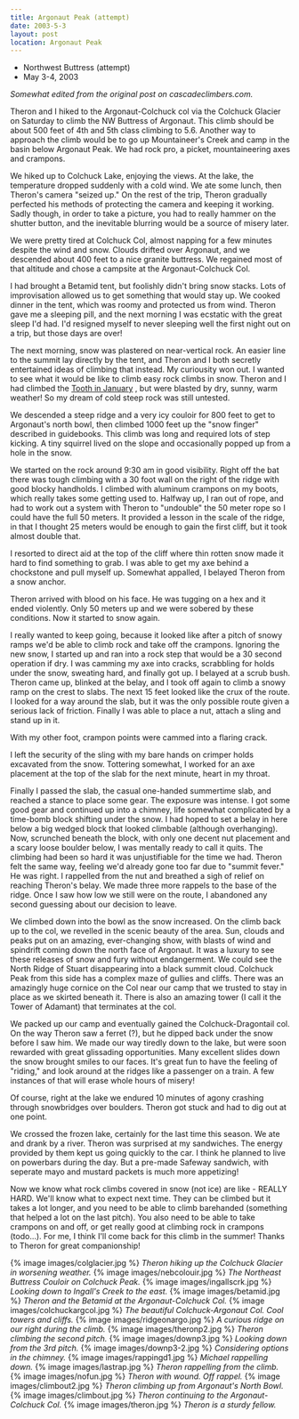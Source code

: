 ```yaml
---
title: Argonaut Peak (attempt)
date: 2003-5-3
layout: post
location: Argonaut Peak
---
```


* Northwest Buttress (attempt)
* May 3-4, 2003


<i>
Somewhat edited from the original post on cascadeclimbers.com. 
</i>


Theron and I hiked to the Argonaut-Colchuck col via the Colchuck Glacier on Saturday to 
climb the NW Buttress of Argonaut. This climb should be about 500 feet of 4th and 5th 
class climbing to 5.6. Another way to approach the climb would be to go up Mountaineer's
Creek and camp in the basin below Argonaut Peak. We had rock pro, a picket, 
mountaineering axes and crampons. 


We hiked up to Colchuck Lake, enjoying the views. At the lake, the temperature dropped 
suddenly with a cold wind. We ate some lunch, then Theron's camera "seized up."
On the rest of the trip, Theron gradually perfected his methods of protecting the
camera and keeping it working. Sadly though, in order to take a picture, you had to
really hammer on the shutter button, and the inevitable blurring would be a source
of misery later. 


We were pretty tired at Colchuck Col, almost napping for a few minutes despite the wind
and snow. Clouds drifted over Argonaut, and we descended about 400 feet to a nice
granite buttress. We regained most of that altitude and chose a campsite at the
Argonaut-Colchuck Col. 


I had brought a Betamid tent, but foolishly didn't bring snow stacks. Lots of 
improvisation allowed us to get something that would stay up. We 
cooked dinner in the
tent, which was roomy and protected us from wind. 
Theron gave me a sleeping pill,
and the next morning I was ecstatic with the great sleep I'd had. 
I'd resigned myself
to never sleeping well the first night out on a trip, but those days are over!


The next morning, snow was plastered on near-vertical rock.
An easier line to
the summit lay directly by the tent, and Theron and I both secretly entertained ideas 
of climbing that instead. My curiousity won out. I wanted to see what it would be like
to climb easy rock climbs in snow. Theron and I had climbed the 
<a href="/cma/2003/toothwinter.html">
Tooth in January</a>
, but
were blasted by dry, sunny, warm weather! So my dream of cold steep rock was still untested.


We descended a steep ridge and a very icy couloir for 800 feet to get to Argonaut's 
north bowl, then climbed 1000 feet up the "snow finger" described in guidebooks. 
This climb was long and required lots of step kicking. A tiny squirrel lived on the 
slope and occasionally popped up from a hole in the snow.


We started on the rock around 9:30 am in good visibility. Right off the bat 
there was tough climbing with a 30 foot wall on the right of the ridge with good 
blocky handholds. I climbed
with aluminum crampons on my boots, which really takes some getting used to.
Halfway up, I ran out of rope, and had to work out a system with Theron to "undouble"
the 50 meter rope so I could have the full 50 meters. It provided a lesson in the scale
of the ridge, in that I thought 25 meters would be enough to gain the first cliff, but
it took almost double that.


I resorted to direct aid at the top of the cliff where thin rotten snow made it 
hard to find something to grab. I was able to get my axe behind a chockstone and 
pull myself up. Somewhat appalled, I belayed Theron from a snow anchor.


Theron arrived with blood on his face. He was tugging on a hex and it ended violently. 
Only 50 meters up and we were sobered by these conditions. Now it started to snow again. 


I really wanted to keep going, because it looked like after a pitch of snowy 
ramps we'd be able to climb rock and take off the crampons. Ignoring the new 
snow, I started up and ran into a rock step that would be a 30 second operation 
if dry. I was camming my axe into cracks, scrabbling for holds under the snow, 
sweating hard, and finally got up. I belayed at a scrub bush. Theron came up, 
blinked at the belay, and I took off again to climb a snowy ramp on the crest 
to slabs. The next 15 feet looked like the crux of the route. I looked for a 
way around the slab, but it was the only possible route given a serious lack 
of friction. Finally I was able to place a nut, attach a sling and stand up in it. 


With my other foot, crampon points were cammed into a flaring crack. 


I left the security of the sling with my bare hands on crimper holds excavated 
from the snow. Tottering somewhat, I worked for an axe placement at the top of 
the slab for the next minute, heart in my throat. 


Finally I passed the slab, the casual one-handed summertime slab, and reached a 
stance to place some gear. The exposure was intense. I got some good gear and 
continued up into a chimney, life somewhat complicated by a time-bomb block 
shifting under the snow. I had hoped to set a belay in here below a big wedged 
block that looked climbable (although overhanging). Now, scrunched beneath the 
block, with only one decent nut placement and a scary loose boulder below, I 
was mentally ready to call it quits. The climbing had been so hard it was 
unjustifiable for the time we had. Theron felt the same way, feeling we'd 
already gone too far due to "summit fever." He was right. I rappelled from the 
nut and breathed a sigh of relief on reaching Theron's belay. 
We made three more 
rappels to the base of the ridge. Once I saw how low we still were on 
the route, 
I abandoned any second guessing about our decision to leave.


We climbed down into the bowl as the snow increased. On the climb back up to the 
col, we revelled in the scenic beauty of the area. Sun, clouds and peaks put on 
an amazing, ever-changing show, with blasts of wind and spindrift coming down the 
north face of Argonaut. It was a luxury to see these releases of snow and fury 
without endangerment. We could see the North Ridge of Stuart disappearing into a 
black summit cloud. Colchuck Peak from this side has a complex maze of gullies 
and cliffs. There was an amazingly huge cornice on the Col near our camp that we 
trusted to stay in place as we skirted beneath it. There is also an amazing tower 
(I call it the Tower of Adamant) that terminates at the col.


We packed up our camp and eventually gained the Colchuck-Dragontail col. On the way 
Theron saw a ferret (?), but he dipped back under the snow before I saw him. We 
made our
way tiredly down to the lake, but were soon rewarded with great glissading opportunities. 
Many excellent slides down the snow brought smiles to our faces. It's great fun to have 
the feeling of "riding," and look around at the ridges like a passenger on a train. A 
few instances of that will erase whole hours of misery! 


Of course, right at the lake we endured 10 minutes of agony crashing through snowbridges 
over boulders. Theron got stuck and had to dig out at one point. 


We crossed the frozen lake, certainly for the last time this season. We ate and drank 
by a river. Theron was surprised at my sandwiches. The energy provided by them kept 
us going quickly to the car. I think he planned to live on powerbars during the day. 
But a pre-made Safeway sandwich, with seperate mayo and mustard packets is much more appetizing!


Now we know what rock climbs covered in snow (not ice) are like - REALLY HARD. We'll 
know what to expect next time. They can be climbed but it takes a lot longer, and you need
to be able to climb barehanded (something that helped a lot on the last pitch).
You also need to be able to take crampons on and off, or get really good at climbing rock
in crampons (todo...).
For me, I think I'll come back for this climb in the 
summer! Thanks to Theron for great companionship!




{% image images/colglacier.jpg %}
<i>Theron hiking up the Colchuck Glacier in worsening weather.</i>
{% image images/nebcolouir.jpg %}
<i>The Northeast Buttress Couloir on Colchuck Peak.</i>
{% image images/ingallscrk.jpg %}
<i>Looking down to Ingall's Creek to the east.</i>
{% image images/betamid.jpg %}
<i>Theron and the Betamid at the Argonaut-Colchuck Col.</i>
{% image images/colchuckargcol.jpg %}
<i>The beautiful Colchuck-Argonaut Col. Cool towers and cliffs.</i>
{% image images/ridgeonargo.jpg %}
<i>A curious ridge on our right during the climb.</i>
{% image images/theronp2.jpg %}
<i>Theron climbing the second pitch.</i>
{% image images/downp3.jpg %}
<i>Looking down from the 3rd pitch.</i>
{% image images/downp3-2.jpg %}
<i>Considering options in the chimney.</i>
{% image images/rappingd1.jpg %}
<i>Michael rappelling down.</i>
{% image images/lastrap.jpg %}
<i>Theron rappelling from the climb.</i>
{% image images/nofun.jpg %}
<i>Theron with wound. Off rappel.</i>
{% image images/climbout2.jpg %}
<i>Theron climbing up from Argonaut's North Bowl.</i>
{% image images/climbout.jpg %}
<i>Theron continuing to the Argonaut-Colchuck Col.</i>
{% image images/theron.jpg %}
<i>Theron is a sturdy fellow.</i>
